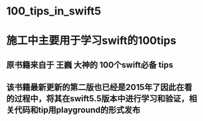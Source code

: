 # 100_tips_in_swift5

# 施工中主要用于学习swift的100tips

## 原书籍来自于 王巍 大神的 100个swift必备 tips


## 该书籍最新更新的第二版也已经是2015年了因此在看的过程中，将其在swift5.5版本中进行学习和验证，相关代码和tip用playground的形式发布
